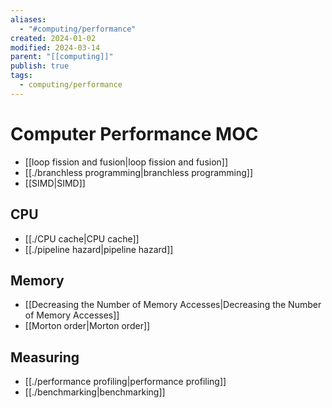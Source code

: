 ```yaml
---
aliases:
  - "#computing/performance"
created: 2024-01-02
modified: 2024-03-14
parent: "[[computing]]"
publish: true
tags:
  - computing/performance
---
```


# Computer Performance MOC
- [[loop fission and fusion|loop fission and fusion]]
- [[./branchless programming|branchless programming]]
- [[SIMD|SIMD]]
## CPU
- [[./CPU cache|CPU cache]]
- [[./pipeline hazard|pipeline hazard]]
## Memory
- [[Decreasing the Number of Memory Accesses|Decreasing the Number of Memory Accesses]]
- [[Morton order|Morton order]]

## Measuring
- [[./performance profiling|performance profiling]]
- [[./benchmarking|benchmarking]]